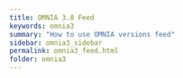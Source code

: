 ```yaml
---
title: OMNIA 3.0 Feed
keywords: omnia3
summary: "How to use OMNIA versions feed"
sidebar: omnia3_sidebar
permalink: omnia3_feed.html
folder: omnia3
---
```

